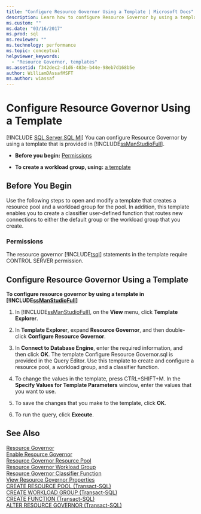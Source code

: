```yaml
---
title: "Configure Resource Governor Using a Template | Microsoft Docs"
description: Learn how to configure Resource Governor by using a template that is provided in SQL Server Management Studio. You must have the CONTROL SERVER permission.
ms.custom: ""
ms.date: "03/16/2017"
ms.prod: sql
ms.reviewer: ""
ms.technology: performance
ms.topic: conceptual
helpviewer_keywords: 
  - "Resource Governor, templates"
ms.assetid: f342dec2-d1d6-483e-b44e-98eb7d168b5e
author: WilliamDAssafMSFT
ms.author: wiassaf
---
```

# Configure Resource Governor Using a Template
[!INCLUDE [SQL Server SQL MI](../../includes/applies-to-version/sql-asdbmi.md)]
  You can configure Resource Governor by using a template that is provided in [!INCLUDE[ssManStudioFull](../../includes/ssmanstudiofull-md.md)].  
  
-   **Before you begin:**  [Permissions](#Permissions)  
  
-   **To create a workload group, using:**  [a template](#ConfRGTemplate)  
  
##  <a name="BeforeYouBegin"></a> Before You Begin  
 Use the following steps to open and modify a template that creates a resource pool and a workload group for the pool. In addition, this template enables you to create a classifier user-defined function that routes new connections to either the default group or the workload group that you create.  
  
###  <a name="Permissions"></a> Permissions  
 The resource governor [!INCLUDE[tsql](../../includes/tsql-md.md)] statements in the template require CONTROL SERVER permission.  
  
##  <a name="ConfRGTemplate"></a> Configure Resource Governor Using a Template  
 **To configure resource governor by using a template in [!INCLUDE[ssManStudioFull](../../includes/ssmanstudiofull-md.md)]**  
  
1.  In [!INCLUDE[ssManStudioFull](../../includes/ssmanstudiofull-md.md)], on the **View** menu, click **Template Explorer**.  
  
2.  In **Template Explorer**, expand **Resource Governor**, and then double-click **Configure Resource Governor**.  
  
3.  In **Connect to Database Engine**, enter the required information, and then click **OK**. The template Configure Resource Governor.sql is provided in the Query Editor. Use this template to create and configure a resource pool, a workload group, and a classifier function.  
  
4.  To change the values in the template, press CTRL+SHIFT+M. In the **Specify Values for Template Parameters** window, enter the values that you want to use.  
  
5.  To save the changes that you make to the template, click **OK**.  
  
6.  To run the query, click **Execute**.  

## See Also  
 [Resource Governor](../../relational-databases/resource-governor/resource-governor.md)   
 [Enable Resource Governor](../../relational-databases/resource-governor/enable-resource-governor.md)   
 [Resource Governor Resource Pool](../../relational-databases/resource-governor/resource-governor-resource-pool.md)   
 [Resource Governor Workload Group](../../relational-databases/resource-governor/resource-governor-workload-group.md)   
 [Resource Governor Classifier Function](../../relational-databases/resource-governor/resource-governor-classifier-function.md)   
 [View Resource Governor Properties](../../relational-databases/resource-governor/view-resource-governor-properties.md)   
 [CREATE RESOURCE POOL &#40;Transact-SQL&#41;](../../t-sql/statements/create-resource-pool-transact-sql.md)   
 [CREATE WORKLOAD GROUP &#40;Transact-SQL&#41;](../../t-sql/statements/create-workload-group-transact-sql.md)   
 [CREATE FUNCTION &#40;Transact-SQL&#41;](../../t-sql/statements/create-function-transact-sql.md)   
 [ALTER RESOURCE GOVERNOR &#40;Transact-SQL&#41;](../../t-sql/statements/alter-resource-governor-transact-sql.md)  
  
  
